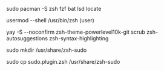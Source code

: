 sudo pacman -S zsh fzf bat lsd locate

usermod --shell /usr/bin/zsh (user)

yay -S --noconfirm zsh-theme-powerlevel10k-git scrub zsh-autosuggestions zsh-syntax-highlighting

sudo mkdir /usr/share/zsh-sudo

sudo cp sudo.plugin.zsh /usr/share/zsh-sudo
